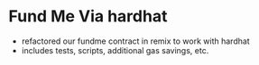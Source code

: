 # Fund Me Via hardhat

- refactored our fundme contract in remix to work with hardhat
- includes tests, scripts, additional gas savings, etc.
